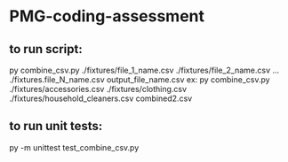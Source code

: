 # PMG-coding-assessment

## to run script:
py combine_csv.py ./fixtures/file_1_name.csv ./fixtures/file_2_name.csv ... ./fixtures.file_N_name.csv output_file_name.csv
ex: py combine_csv.py ./fixtures/accessories.csv ./fixtures/clothing.csv ./fixtures/household_cleaners.csv combined2.csv

## to run unit tests:
py -m unittest test_combine_csv.py